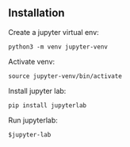 ## Installation
Create a jupyter virtual env:
```
python3 -m venv jupyter-venv
```

Activate venv:
```
source jupyter-venv/bin/activate
```

Install jupyter lab:
```
pip install jupyterlab
```

Run jupyterlab:
```
$jupyter-lab
```